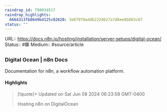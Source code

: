 ```yaml
---
raindrop_id: 798034517
raindrop_highlights:
  6664313fb8649bd125c02620: 3e079f0addb2224627a7d8ee8b883c07
status: ""
---
```


URL:: https://docs.n8n.io/hosting/installation/server-setups/digital-ocean/
Status:: #🟥
Medium:: #source/article


### Digital Ocean | n8n Docs

Documentation for n8n, a workflow automation platform.

#### Highlights

> [!quote]+ Updated on Sat Jun 08 2024 06:23:59 GMT-0400
>
> Hosting n8n on DigitalOcean

